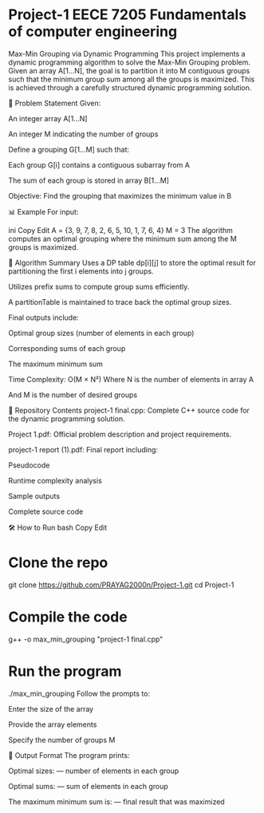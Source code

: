 # Project-1 EECE 7205 Fundamentals of computer engineering
Max-Min Grouping via Dynamic Programming
This project implements a dynamic programming algorithm to solve the Max-Min Grouping problem. Given an array A[1...N], the goal is to partition it into M contiguous groups such that the minimum group sum among all the groups is maximized. This is achieved through a carefully structured dynamic programming solution.

🧩 Problem Statement
Given:

An integer array A[1...N]

An integer M indicating the number of groups

Define a grouping G[1...M] such that:

Each group G[i] contains a contiguous subarray from A

The sum of each group is stored in array B[1...M]

Objective: Find the grouping that maximizes the minimum value in B

📊 Example
For input:

ini
Copy
Edit
A = {3, 9, 7, 8, 2, 6, 5, 10, 1, 7, 6, 4}
M = 3
The algorithm computes an optimal grouping where the minimum sum among the M groups is maximized.

🧠 Algorithm Summary
Uses a DP table dp[i][j] to store the optimal result for partitioning the first i elements into j groups.

Utilizes prefix sums to compute group sums efficiently.

A partitionTable is maintained to trace back the optimal group sizes.

Final outputs include:

Optimal group sizes (number of elements in each group)

Corresponding sums of each group

The maximum minimum sum

Time Complexity: O(M × N²)
Where N is the number of elements in array A

And M is the number of desired groups

📁 Repository Contents
project-1 final.cpp: Complete C++ source code for the dynamic programming solution.

Project 1.pdf: Official problem description and project requirements.

project-1 report (1).pdf: Final report including:

Pseudocode

Runtime complexity analysis

Sample outputs

Complete source code

🛠️ How to Run
bash
Copy
Edit
# Clone the repo
git clone https://github.com/PRAYAG2000n/Project-1.git
cd Project-1

# Compile the code
g++ -o max_min_grouping "project-1 final.cpp"

# Run the program
./max_min_grouping
Follow the prompts to:

Enter the size of the array

Provide the array elements

Specify the number of groups M

📌 Output Format
The program prints:

Optimal sizes: — number of elements in each group

Optimal sums: — sum of elements in each group

The maximum minimum sum is: — final result that was maximized

